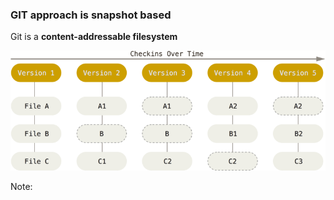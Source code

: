 ### GIT approach is **snapshot based**

 Git is a **content-addressable filesystem**

![Stream of snapshot](/course/assets/snapshots.png) <!-- .element: class="transparent-image"-->

Note:

